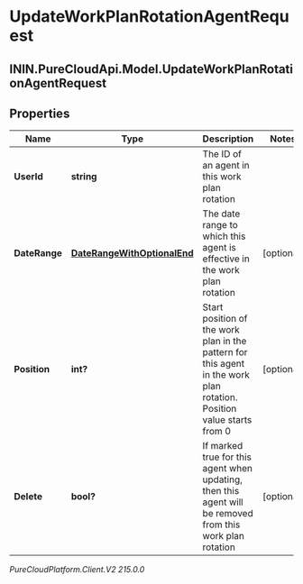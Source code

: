 # UpdateWorkPlanRotationAgentRequest

## ININ.PureCloudApi.Model.UpdateWorkPlanRotationAgentRequest

## Properties

|Name | Type | Description | Notes|
|------------ | ------------- | ------------- | -------------|
| **UserId** | **string** | The ID of an agent in this work plan rotation | |
| **DateRange** | [**DateRangeWithOptionalEnd**](DateRangeWithOptionalEnd) | The date range to which this agent is effective in the work plan rotation | [optional] |
| **Position** | **int?** | Start position of the work plan in the pattern for this agent in the work plan rotation. Position value starts from 0 | [optional] |
| **Delete** | **bool?** | If marked true for this agent when updating, then this agent will be removed from this work plan rotation | [optional] |



_PureCloudPlatform.Client.V2 215.0.0_
